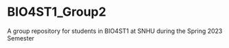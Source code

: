 # BIO4ST1_Group2
A group repository for students in BIO4ST1 at SNHU during the Spring 2023 Semester
